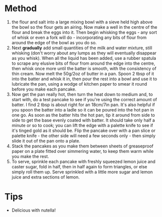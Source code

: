 # Method

1. the flour and salt into a large mixing bowl with a sieve held high above the bowl so the flour gets an airing. Now make a well in the centre of the flour and break the eggs into it. Then begin whisking the eggs - any sort of whisk or even a fork will do - incorporating any bits of flour from around the edge of the bowl as you do so.
2. Next **gradually** add small quantities of the milk and water mixture, still whisking (don't worry about any lumps as they will eventually disappear as you whisk). When all the liquid has been added, use a rubber spatula to scrape any elusive bits of flour from around the edge into the centre, then whisk once more until the batter is smooth, with the consistency of thin cream. Now melt the 50g/2oz of butter in a pan. Spoon 2 tbsp of it into the batter and whisk it in, then pour the rest into a bowl and use it to lubricate the pan, using a wodge of kitchen paper to smear it round before you make each pancake.
3. Now get the pan really hot, then turn the heat down to medium and, to start with, do a test pancake to see if you're using the correct amount of batter. I find 2 tbsp is about right for an 18cm/7in pan. It's also helpful if you spoon the batter into a ladle so it can be poured into the hot pan in one go. As soon as the batter hits the hot pan, tip it around from side to side to get the base evenly coated with batter. It should take only half a minute or so to cook; you can lift the edge with a palette knife to see if it's tinged gold as it should be. Flip the pancake over with a pan slice or palette knife - the other side will need a few seconds only - then simply slide it out of the pan onto a plate.
4. Stack the pancakes as you make them between sheets of greaseproof paper on a plate fitted over simmering water, to keep them warm while you make the rest.
5. To serve, sprinkle each pancake with freshly squeezed lemon juice and caster sugar, fold in half, then in half again to form triangles, or else simply roll them up. Serve sprinkled with a little more sugar and lemon juice and extra sections of lemon.

# Tips

- Delicious with nutella!
